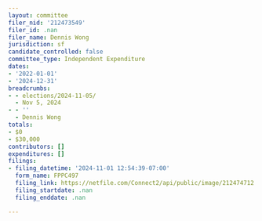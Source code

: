 ```yaml
---
layout: committee
filer_nid: '212473549'
filer_id: .nan
filer_name: Dennis Wong
jurisdiction: sf
candidate_controlled: false
committee_type: Independent Expenditure
dates:
- '2022-01-01'
- '2024-12-31'
breadcrumbs:
- - elections/2024-11-05/
  - Nov 5, 2024
- - ''
  - Dennis Wong
totals:
- $0
- $30,000
contributors: []
expenditures: []
filings:
- filing_datetime: '2024-11-01 12:54:39-07:00'
  form_name: FPPC497
  filing_link: https://netfile.com/Connect2/api/public/image/212474712
  filing_startdate: .nan
  filing_enddate: .nan

---
```

